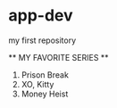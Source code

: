 # app-dev
my first repository

** MY FAVORITE SERIES **
1. Prison Break
2. XO, Kitty
3. Money Heist
